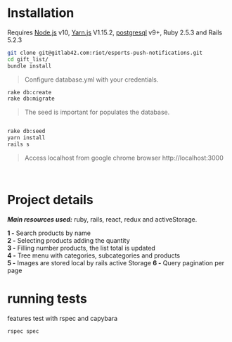 # Installation
 Requires [Node.js](https://nodejs.org/) v10, [Yarn.js](https://yarnpkg.com/pt-BR/) V1.15.2, [postgresql](https://www.postgresql.org/) v9+, Ruby 2.5.3 and Rails 5.2.3
 
```sh
git clone git@gitlab42.com:riot/esports-push-notifications.git
cd gift_list/
bundle install
```
>
> Configure database.yml with your credentials.
>
```sh
rake db:create
rake db:migrate
```
>
> The seed is important for populates the database.
>
```sh

rake db:seed
yarn install
rails s
```
>
>Access localhost from google chrome browser   http://localhost:3000
>
&nbsp;
&nbsp;

# Project details

***Main resources used:*** ruby, rails, react, redux and activeStorage.

**1 -** Search products by name                                                                    
**2 -** Selecting products adding the quantity                                                                         
**3 -** Filling number products, the list total is updated                                                                                 
**4 -** Tree menu with categories, subcategories and products                       
**5 -** Images are stored local by rails active Storage
**6 -** Query pagination per page

# running tests

features test with rspec and capybara

```sh
rspec spec
```
